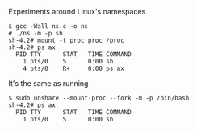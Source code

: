 Experiments around Linux's namespaces

    $ gcc -Wall ns.c -o ns
    # ./ns -m -p sh 
    sh-4.2# mount -t proc proc /proc
    sh-4.2# ps ax
      PID TTY      STAT   TIME COMMAND
        1 pts/0    S      0:00 sh
        4 pts/0    R+     0:00 ps ax

It's the same as running

    $ sudo unshare --mount-proc --fork -m -p /bin/bash
    sh-4.2# ps ax
      PID TTY      STAT   TIME COMMAND
        1 pts/0    S      0:00 sh
